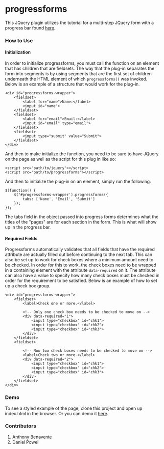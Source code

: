 progressforms
===

This JQuery plugin utilizes the tutorial for a multi-step JQuery form
with a progress bar found [here](http://codepen.io/atakan/pen/gqbIz).

### How to Use

#### Initialization
In order to initialize progressforms, you must call the function on an element that has children that are fieldsets. The way that the plug-in separates the form into segments is by using segments that are the first set of children underneath the HTML element of which `progressforms()` was invoked. Below is an example of a structure that would work for the plug-in.

    <div id="progressforms-wrapper">
		<fieldset>
            <label for="name">Name:</label>
            <input id="name">
        </fieldset>
		<fieldset>
            <label for="email">Email:</label>
            <input id="email" type="email">
        </fieldset>
        <fieldset>
            <input type="submit" value="Submit">
        </fieldset>
	</div>

And then to make initialize the function, you need to be sure to have JQuery on the page as well as the script for this plug in like so:

    <script src="path/to/jquery"></script>
    <script src="path/to/progressforms"></script>

And then to initialize the plug-in on an element, simply run the following:

    $(function() {
        $('#progressforms-wrapper').progressforms({
            tabs: ['Name', 'Email', 'Submit']
        });
    });

The tabs field in the object passed into progress forms determines what the titles of the "pages" are for each section in the form. This is what will show up in the progress bar.

#### Required Fields
Progressforms automatically validates that all fields that have the required attribute are actually filled out before continuing to the next tab. This can also be set up to work for check boxes where a minimum amount need to be checked. In order for this to work, the check boxes need to be wrapped in a containing element with the attribute `data-required` on it. The attribute can also have a value to specify how many check boxes must be checked in order for the requirement to be satisfied. Below is an example of how to set up a check box group.

    <div id="progressforms-wrapper">
        <fieldset>
            <label>Check one or more.</label>

            <!-- Only one check box needs to be checked to move on -->
            <div data-required="1">
                <input type="checkbox" id="chk1">
                <input type="checkbox" id="chk2">
                <input type="checkbox" id="chk3">
            </div>
        </fieldset>
        <fieldset>

            <!-- Now two check boxes needs to be checked to move on -->
            <label>Check two or more.</label>
            <div data-required="2">
                <input type="checkbox" id="chk1">
                <input type="checkbox" id="chk2">
                <input type="checkbox" id="chk3">
            </div>
        </fieldset>
    </div>

### Demo
To see a styled example of the page, clone this project and open up index.html in the browser. Or you can demo it [here](https://cdn.rawgit.com/anthony-benavente/progressforms/master/index.html).

### Contributors
  1. Anthony Benavente
  2. Daniel Powell
